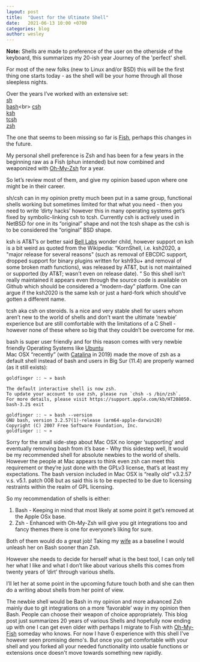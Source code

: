 ```yaml
---
layout: post
title:  "Quest for the Ultimate Shell"
date:   2021-06-13 10:00 +0700
categories: blog
author: wesley
---
```


<div markdown="span" class="alert alert-info" role="alert"><i class="fa fa-info-circle"></i> <b>Note:</b> Shells are made to preference of the user on the otherside of the keyboard, this summarizes my 20-ish year Journey of the 'perfect' shell.</div>

For most of the new folks (new to Linux and/or BSD) this will be the first thing one starts today - as the shell will be your home through all those sleepless nights.

Over the years I’ve worked with an extensive set:<br>
[sh](https://en.wikipedia.org/wiki/Bourne_shell)<br>
[bash](https://en.wikipedia.org/wiki/Bash_(Unix_shell))<br>
[csh](https://en.wikipedia.org/wiki/C_shell)<br>
[ksh](https://en.wikipedia.org/wiki/KornShell)<br>
[tcsh](https://en.wikipedia.org/wiki/Tcsh)<br>
[zsh](https://en.wikipedia.org/wiki/Z_shell)<br>

The one that seems to been missing so far is [Fish](https://en.wikipedia.org/wiki/Fish_(Unix_shell)), perhaps this changes in the future.

My personal shell preference is Zsh and has been for a few years in the beginning raw as a Fish (phun intended) but now combined and weaponized with [Oh-My-Zsh](https://ohmyz.sh) for a year.

So let’s review most of them, and give my opinion based upon where one might be in their career. 

sh/csh can in my opinion pretty much been put in a same group, functional shells working but sometimes limited for that what you need - then you need to write ‘dirty hacks’ however this in many operating systems get’s fixed by symbolic-linking csh to tcsh. 
Currently csh is actively used in NetBSD for one in its “original” shape and not the tcsh shape as the csh is to be considered the “original” BSD shape.

ksh is AT&T’s  or better said [Bell Labs](https://en.wikipedia.org/wiki/Bell_Labs) wonder child, however support on ksh is a bit weird as quoted from the Wikipedia: “KornShell, i.e. ksh2020, a "major release for several reasons" (such as removal of EBCDIC support, dropped support for binary plugins written for ksh93u+ and removal of some broken math functions), was released by AT&T, but is not maintained or supported (by AT&T; wasn't even on release date). “ So this shell isn’t really maintained it appears even through the source code is available on Github which should be considered a “modern-day” platform. One can argue if the ksh2020 is the same ksh or just a hard-fork which should’ve gotten a different name.

tcsh aka csh on steroids. Is a nice and very stable shell for users whom aren’t new to the world of shells and don’t want the ultimate ‘newbie’ experience but are still comfortable with the limitations of a C Shell - however none of these where so big that they couldn’t be overcome for me.

bash is super user friendly and for this reason comes with very newbie friendly Operating Systems like [Ubuntu](http://www.ubuntu.com)   
Mac OSX “recently” (with [Catalina](https://support.apple.com/kb/HT208050) in 2019) made the move of zsh as a default shell instead of bash and users in Big Sur (11.4) are properly warned (as it still exists):

```
goldfinger :: ~ » bash

The default interactive shell is now zsh.
To update your account to use zsh, please run `chsh -s /bin/zsh`.
For more details, please visit https://support.apple.com/kb/HT208050.
bash-3.2$ exit

goldfinger :: ~ » bash --version
GNU bash, version 3.2.57(1)-release (arm64-apple-darwin20)
Copyright (C) 2007 Free Software Foundation, Inc.
goldfinger :: ~ »
```
Sorry for the small side-step about Mac OSX no longer ‘supporting’ and eventually removing bash from it’s base - Why this sidestep well, It would be my recommended shell for absolute newbies to the world of shells. However the people at Mac appears to think even zsh can meet this requirement or they’re just done with the GPLv3 license, that’s at least my expectations. The bash version included in Mac OSX is “really old” v3.2.57 v.s. v5.1. patch 008 but as said this is to be expected to be due to licensing restraints within the realm of GPL licensing. 

So my recommendation of shells is either:
1. Bash - Keeping in mind that most likely at some point it get’s removed at the Apple OSx base.
2. Zsh - Enhanced with Oh-My-Zsh will give you git integrations too and fancy themes there is one for everyone’s liking for sure.


Both of them would do a great job! Taking my [wife](about/elena) as a baseline I would unleash her on Bash sooner than Zsh. 

However she needs to decide for herself what is the best tool, I can only tell her what I like and what I don’t like about various shells this comes from twenty years of ‘dirt’ through various shells. 

I’ll let her at some point in the upcoming future touch both and she can then do a writing about shells from her point of view.

The newbie shell would be Bash in my opinion and more advanced Zsh mainly due to git integrations on a more ‘favorable’ way in my opinion then Bash. People can choose their weapon of choice appropriately. This blog post just summarizes 20 years of various Shells and hopefully now ending up with one I can get even older with perhaps I migrate to Fish with [Oh-My-Fish](https://github.com/oh-my-fish/oh-my-fish) someday who knows. For now I have 0 experience with this shell I've however seen promising demo's. But once you get comfortable with your shell and you forked all your needed functionality into usable functions or extensions once doesn't move towards something new rapidly.
